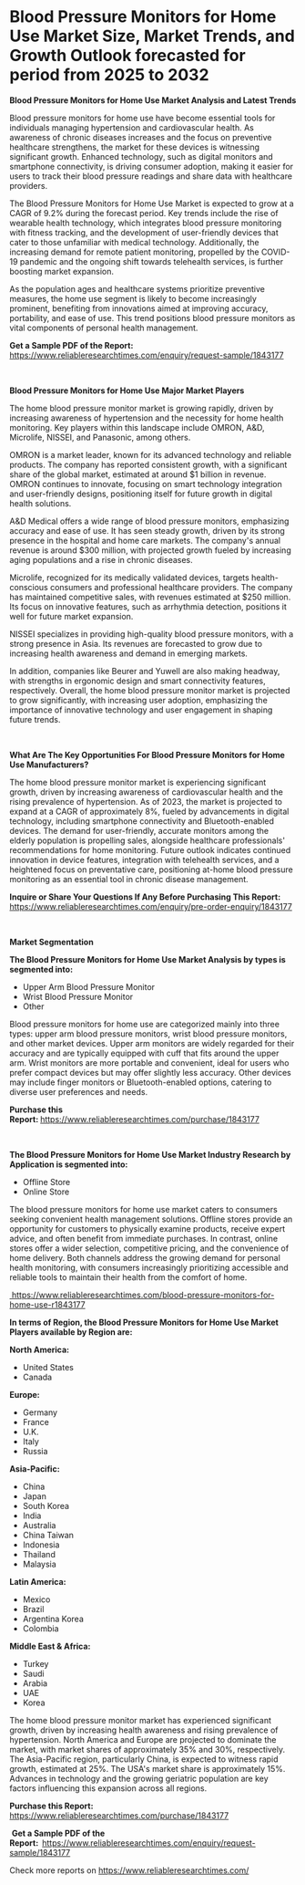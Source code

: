 <p><h1>Blood Pressure Monitors for Home Use Market Size, Market Trends, and Growth Outlook forecasted for period from 2025 to 2032</h1></p><p><strong>Blood Pressure Monitors for Home Use Market Analysis and Latest Trends</strong></p>
<p><p>Blood pressure monitors for home use have become essential tools for individuals managing hypertension and cardiovascular health. As awareness of chronic diseases increases and the focus on preventive healthcare strengthens, the market for these devices is witnessing significant growth. Enhanced technology, such as digital monitors and smartphone connectivity, is driving consumer adoption, making it easier for users to track their blood pressure readings and share data with healthcare providers.</p><p>The Blood Pressure Monitors for Home Use Market is expected to grow at a CAGR of 9.2% during the forecast period. Key trends include the rise of wearable health technology, which integrates blood pressure monitoring with fitness tracking, and the development of user-friendly devices that cater to those unfamiliar with medical technology. Additionally, the increasing demand for remote patient monitoring, propelled by the COVID-19 pandemic and the ongoing shift towards telehealth services, is further boosting market expansion.</p><p>As the population ages and healthcare systems prioritize preventive measures, the home use segment is likely to become increasingly prominent, benefiting from innovations aimed at improving accuracy, portability, and ease of use. This trend positions blood pressure monitors as vital components of personal health management.</p></p>
<p><strong>Get a Sample PDF of the Report:&nbsp;</strong> <a href="https://www.reliableresearchtimes.com/enquiry/request-sample/1843177?utm_campaign=2277&utm_medium=2&utm_source=Github&utm_content=ia&utm_term=09022025&utm_id=blood-pressure-monitors-for-home-use">https://www.reliableresearchtimes.com/enquiry/request-sample/1843177</a></p>
<p>&nbsp;</p>
<p><strong>Blood Pressure Monitors for Home Use Major Market Players</strong></p>
<p><p>The home blood pressure monitor market is growing rapidly, driven by increasing awareness of hypertension and the necessity for home health monitoring. Key players within this landscape include OMRON, A&D, Microlife, NISSEI, and Panasonic, among others.</p><p>OMRON is a market leader, known for its advanced technology and reliable products. The company has reported consistent growth, with a significant share of the global market, estimated at around $1 billion in revenue. OMRON continues to innovate, focusing on smart technology integration and user-friendly designs, positioning itself for future growth in digital health solutions.</p><p>A&D Medical offers a wide range of blood pressure monitors, emphasizing accuracy and ease of use. It has seen steady growth, driven by its strong presence in the hospital and home care markets. The company's annual revenue is around $300 million, with projected growth fueled by increasing aging populations and a rise in chronic diseases.</p><p>Microlife, recognized for its medically validated devices, targets health-conscious consumers and professional healthcare providers. The company has maintained competitive sales, with revenues estimated at $250 million. Its focus on innovative features, such as arrhythmia detection, positions it well for future market expansion.</p><p>NISSEI specializes in providing high-quality blood pressure monitors, with a strong presence in Asia. Its revenues are forecasted to grow due to increasing health awareness and demand in emerging markets.</p><p>In addition, companies like Beurer and Yuwell are also making headway, with strengths in ergonomic design and smart connectivity features, respectively. Overall, the home blood pressure monitor market is projected to grow significantly, with increasing user adoption, emphasizing the importance of innovative technology and user engagement in shaping future trends.</p></p>
<p>&nbsp;</p>
<p><strong>What Are The Key Opportunities For Blood Pressure Monitors for Home Use Manufacturers?</strong></p>
<p><p>The home blood pressure monitor market is experiencing significant growth, driven by increasing awareness of cardiovascular health and the rising prevalence of hypertension. As of 2023, the market is projected to expand at a CAGR of approximately 8%, fueled by advancements in digital technology, including smartphone connectivity and Bluetooth-enabled devices. The demand for user-friendly, accurate monitors among the elderly population is propelling sales, alongside healthcare professionals' recommendations for home monitoring. Future outlook indicates continued innovation in device features, integration with telehealth services, and a heightened focus on preventative care, positioning at-home blood pressure monitoring as an essential tool in chronic disease management.</p></p>
<p><strong>Inquire or Share Your Questions If Any Before Purchasing This Report:</strong> <a href="https://www.reliableresearchtimes.com/enquiry/pre-order-enquiry/1843177?utm_campaign=2277&utm_medium=2&utm_source=Github&utm_content=ia&utm_term=09022025&utm_id=blood-pressure-monitors-for-home-use">https://www.reliableresearchtimes.com/enquiry/pre-order-enquiry/1843177</a></p>
<p>&nbsp;</p>
<p><strong>Market Segmentation</strong></p>
<p><strong>The Blood Pressure Monitors for Home Use Market Analysis by types is segmented into:</strong></p>
<p><ul><li>Upper Arm Blood Pressure Monitor</li><li>Wrist Blood Pressure Monitor</li><li>Other</li></ul></p>
<p><p>Blood pressure monitors for home use are categorized mainly into three types: upper arm blood pressure monitors, wrist blood pressure monitors, and other market devices. Upper arm monitors are widely regarded for their accuracy and are typically equipped with cuff that fits around the upper arm. Wrist monitors are more portable and convenient, ideal for users who prefer compact devices but may offer slightly less accuracy. Other devices may include finger monitors or Bluetooth-enabled options, catering to diverse user preferences and needs.</p></p>
<p><strong>Purchase this Report:&nbsp;</strong><a href="https://www.reliableresearchtimes.com/purchase/1843177?utm_campaign=2277&utm_medium=2&utm_source=Github&utm_content=ia&utm_term=09022025&utm_id=blood-pressure-monitors-for-home-use">https://www.reliableresearchtimes.com/purchase/1843177</a></p>
<p>&nbsp;</p>
<p><strong>The Blood Pressure Monitors for Home Use Market Industry Research by Application is segmented into:</strong></p>
<p><ul><li>Offline Store</li><li>Online Store</li></ul></p>
<p><p>The blood pressure monitors for home use market caters to consumers seeking convenient health management solutions. Offline stores provide an opportunity for customers to physically examine products, receive expert advice, and often benefit from immediate purchases. In contrast, online stores offer a wider selection, competitive pricing, and the convenience of home delivery. Both channels address the growing demand for personal health monitoring, with consumers increasingly prioritizing accessible and reliable tools to maintain their health from the comfort of home.</p></p>
<p><a href="https://www.reliableresearchtimes.com/blood-pressure-monitors-for-home-use-r1843177?utm_campaign=2277&utm_medium=2&utm_source=Github&utm_content=ia&utm_term=09022025&utm_id=blood-pressure-monitors-for-home-use">&nbsp;https://www.reliableresearchtimes.com/blood-pressure-monitors-for-home-use-r1843177</a></p>
<p><strong>In terms of Region, the Blood Pressure Monitors for Home Use Market Players available by Region are:</strong></p>
<p>
    <p> <strong> North America: </strong>
        <ul>
            <li>United States</li>
            <li>Canada</li>
        </ul>
        </p> 
    <p> <strong> Europe: </strong>
        <ul>
            <li>Germany</li>
            <li>France</li>
            <li>U.K.</li>
            <li>Italy</li>
            <li>Russia</li>
        </ul>
        </p> 
    <p> <strong> Asia-Pacific: </strong>
        <ul>
            <li>China</li>
            <li>Japan</li>
            <li>South Korea</li>
            <li>India</li>
            <li>Australia</li>
            <li>China Taiwan</li>
            <li>Indonesia</li>
            <li>Thailand</li>
            <li>Malaysia</li>
        </ul>
        </p> 
    <p> <strong> Latin America: </strong>
        <ul>
            <li>Mexico</li>
            <li>Brazil</li>
            <li>Argentina Korea</li>
            <li>Colombia</li>
        </ul>
        </p> 
    <p> <strong> Middle East & Africa: </strong>
        <ul>
            <li>Turkey</li>
            <li>Saudi</li>
            <li>Arabia</li>
            <li>UAE</li>
            <li>Korea</li>
        </ul>
    </p>
    </p>
<p><p>The home blood pressure monitor market has experienced significant growth, driven by increasing health awareness and rising prevalence of hypertension. North America and Europe are projected to dominate the market, with market shares of approximately 35% and 30%, respectively. The Asia-Pacific region, particularly China, is expected to witness rapid growth, estimated at 25%. The USA's market share is approximately 15%. Advances in technology and the growing geriatric population are key factors influencing this expansion across all regions.</p></p>
<p><strong>Purchase this Report: </strong><a href="https://www.reliableresearchtimes.com/purchase/1843177?utm_campaign=2277&utm_medium=2&utm_source=Github&utm_content=ia&utm_term=09022025&utm_id=blood-pressure-monitors-for-home-use">https://www.reliableresearchtimes.com/purchase/1843177</a></p>
<p>&nbsp;<strong>Get a Sample PDF of the Report:&nbsp;&nbsp;</strong><a href="https://www.reliableresearchtimes.com/enquiry/request-sample/1843177?utm_campaign=2277&utm_medium=2&utm_source=Github&utm_content=ia&utm_term=09022025&utm_id=blood-pressure-monitors-for-home-use">https://www.reliableresearchtimes.com/enquiry/request-sample/1843177</a></p>
<p><strong></strong></p>
<p>Check more reports on <a href="https://www.reliableresearchtimes.com/?utm_campaign=2277&utm_medium=2&utm_source=Github&utm_content=ia&utm_term=09022025&utm_id=blood-pressure-monitors-for-home-use">https://www.reliableresearchtimes.com/</a></p>